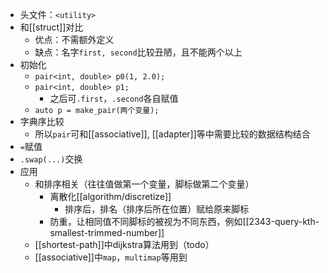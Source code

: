 - 头文件：`<utility>`
- 和[[struct]]对比
  - 优点：不需额外定义
  - 缺点：名字`first, second`比较丑陋，且不能两个以上
- 初始化
  - `pair<int, double> p0(1, 2.0);`
  - `pair<int, double> p1;`
    - 之后可`.first`，`.second`各自赋值
  - `auto p = make_pair(两个变量);`
- 字典序比较
  - 所以`pair`可和[[associative]], [[adapter]]等中需要比较的数据结构结合
- `=`赋值
- `.swap(...)`交换
- 应用
  - 和排序相关（往往值做第一个变量，脚标做第二个变量）
    - 离散化[[algorithm/discretize]]
      - 排序后，排名（排序后所在位置）赋给原来脚标
    - 防重，让相同值不同脚标的被视为不同东西，例如[[2343-query-kth-smallest-trimmed-number]]
  - [[shortest-path]]中dijkstra算法用到（todo）
  - [[associative]]中`map`，`multimap`等用到